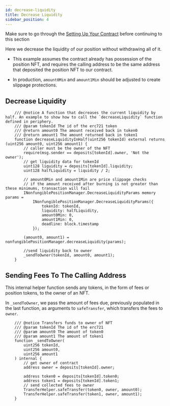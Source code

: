 ```yaml
---
id: decrease-liquidity
title: Decrease Liquidity
sidebar_position: 4
---
```


Make sure to go through the [Setting Up Your Contract](./setting-up-your-contract.md) before continuing to this section

Here we decrease the liquidity of our position without withdrawing all of it.
  
-  This example assumes the contract already has possession of the position NFT, and requires the calling address to be the same address that deposited the position NFT to our contract.

- In production, `amount0Min` and `amount1Min` should be adjusted to create slippage protections.

## Decrease Liquidity

```solidity
    /// @notice A function that decreases the current liquidity by half. An example to show how to call the `decreaseLiquidity` function defined in periphery.
    /// @param tokenId The id of the erc721 token
    /// @return amount0 The amount received back in token0
    /// @return amount1 The amount returned back in token1
    function decreaseLiquidityInHalf(uint256 tokenId) external returns (uint256 amount0, uint256 amount1) {
        // caller must be the owner of the NFT
        require(msg.sender == deposits[tokenId].owner, 'Not the owner');
        // get liquidity data for tokenId
        uint128 liquidity = deposits[tokenId].liquidity;
        uint128 halfLiquidity = liquidity / 2;

        // amount0Min and amount1Min are price slippage checks
        // if the amount received after burning is not greater than these minimums, transaction will fail
        INonfungiblePositionManager.DecreaseLiquidityParams memory params =
            INonfungiblePositionManager.DecreaseLiquidityParams({
                tokenId: tokenId,
                liquidity: halfLiquidity,
                amount0Min: 0,
                amount1Min: 0,
                deadline: block.timestamp
            });

        (amount0, amount1) = nonfungiblePositionManager.decreaseLiquidity(params);

        //send liquidity back to owner
        _sendToOwner(tokenId, amount0, amount1);
    }
```

## Sending Fees To The Calling Address

This internal helper function sends any tokens, in the form of fees or position tokens, to the owner of an NFT.

In `_sendToOwner`, we pass the amount of fees due, previously populated in the last function, as arguments to `safeTransfer`, which transfers the fees to `owner`.

```solidity
    /// @notice Transfers funds to owner of NFT
    /// @param tokenId The id of the erc721
    /// @param amount0 The amount of token0
    /// @param amount1 The amount of token1
    function _sendToOwner(
        uint256 tokenId,
        uint256 amount0,
        uint256 amount1
    ) internal {
        // get owner of contract
        address owner = deposits[tokenId].owner;

        address token0 = deposits[tokenId].token0;
        address token1 = deposits[tokenId].token1;
        // send collected fees to owner
        TransferHelper.safeTransfer(token0, owner, amount0);
        TransferHelper.safeTransfer(token1, owner, amount1);
    }
```
